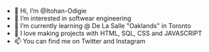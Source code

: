 - 👋 Hi, I’m @Itohan-Odigie
- 👀 I’m interested in softwear engineering
- 🌱 I’m currently learning @ De La Salle "Oaklands" in Toronto
- 💞️ I love making projects with HTML, SQL, CSS and JAVASCRIPT
- 📫 You can find me on Twitter and Instagram
